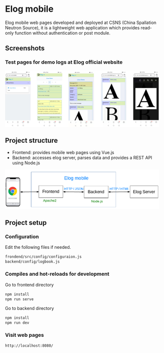 # Elog mobile

Elog mobile web pages developed and deployed at CSNS (China Spallation Neutron Source), it is a lightweight web application which provides read-only function without authentication or post module.

## Screenshots

### Test pages for demo logs at Elog official website

![Alt text](frontend/screenshots/elog-demo.png?raw=true "Title")

## Project structure

* Frontend: provides mobile web pages using Vue.js
* Backend: accesses elog server, parses data and provides a REST API using Node.js

![Alt text](frontend/screenshots/architecture.png?raw=true "Title")

## Project setup

### Configuration

Edit the following files if needed.
```
frondend/src/config/configuraion.js
backend/config/logbook.js
```

### Compiles and hot-reloads for development

Go to frontend directory
```
npm install
npm run serve
```

Go to backend directory
```
npm install
npm run dev
```

### Visit web pages

```
http://localhost:8080/
```
